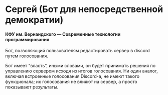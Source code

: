 # Сергей (Бот для непосредственной демократии)

#### КФУ им. Вернандского — Современные технологии программирования

Бот, позволяющий пользователям редактировать сервер в discord путем
голосования.

Бот имеет “власть”, иными словами, он будет принимать решения по управлению
сервером исходя из итогов голосования. Ни один аналог, включая встроенные
голосования Discord-а, не имеют такого функционала; их голосования не влияют на
сервер, а просто показывают результаты.
